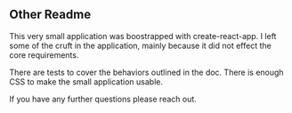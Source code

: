 ## Other Readme

This very small application was boostrapped with create-react-app. I left some of the cruft in the application, mainly because it did not effect the core requirements.

There are tests to cover the behaviors outlined in the doc. There is enough CSS to make the small application usable. 

If you have any further questions please reach out.